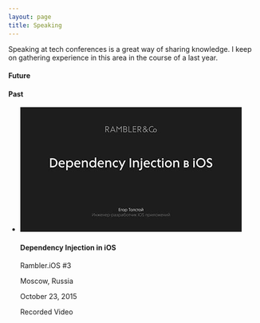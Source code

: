 ```yaml
---
layout: page
title: Speaking
---
```


Speaking at tech conferences is a great way of sharing knowledge. I keep on gathering experience in this area in the course of a last year.

#### Future

#### Past
<div class="talks">
<ul>
	<li>
		<div class="talk-slides">
  			<a href="https://speakerdeck.com/etolstoy/dependency-injection-v-ios"><img src="/public/img/speaking/talks/dependency-injection-rambler-ios-3.jpg"></a>
		</div>
		<div class="talk-info">
			<h4>Dependency Injection in iOS</h4>
			<p><i class="fa fa-comments"></i> Rambler.iOS #3</p>
			<p><i class="fa fa-map-signs"></i> Moscow, Russia</p>
			<p><i class="fa fa-calendar-check-o"></i> October 23, 2015</p>
			<p><i class="fa fa-cloud-upload"></i> Recorded Video</p>
		</div>
	</li>
</ul>
</div>
